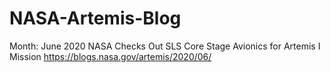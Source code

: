 # NASA-Artemis-Blog
Month: June 2020 NASA Checks Out SLS Core Stage Avionics for Artemis I Mission https://blogs.nasa.gov/artemis/2020/06/
